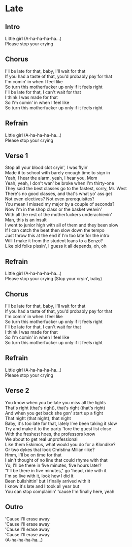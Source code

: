 # Late

## Intro

Little girl (A-ha-ha-ha-ha…)  
Please stop your crying  

## Chorus

I'll be late for that, baby, I'll wait for that  
If you had a taste of that, you'd probably pay for that  
I'm comin' in when I feel like  
So turn this motherfucker up only if it feels right  
I'll be late for that, I can't wait for that  
I think I was made for that  
So I'm comin' in when I feel like  
So turn this motherfucker up only if it feels right  

## Refrain

Little girl (A-ha-ha-ha-ha…)  
Please stop your crying  

## Verse 1

Stop all your blood clot cryin', I was flyin'  
Made it to school with barely enough time to sign in  
Yeah, I hear the alarm, yeah, I hear you, Mom  
Yeah, yeah, I don't wan' be broke when I'm thirty-one  
They said the best classes go to the fastest, sorry, Mr. West  
There's no good classes, and that's what yo' ass get  
Not even electives? Not even prerequisites?  
You mean I missed my major by a couple of seconds?  
Now I'm in the shop class or the basket weavin'  
With all the rest of the motherfuckers underachievin'  
Man, this is an insult  
I went to junior high with all of them and they been slow  
If I can catch the beat then slow down the tempo  
Just throw this at the end if I'm too late for the intro  
Will I make it from the student loans to a Benzo?  
Like old folks pissin', I guess it all depends, oh, oh  

## Refrain

Little girl (A-ha-ha-ha-ha…)  
Please stop your crying (Stop your cryin', baby)  

## Chorus

I'll be late for that, baby, I'll wait for that  
If you had a taste of that, you'd probably pay for that  
I'm comin' in when I feel like  
So turn this motherfucker up only if it feels right  
I'll be late for that, I can't wait for that  
I think I was made for that  
So I'm comin' in when I feel like  
So turn this motherfucker up only if it feels right  

## Refrain

Little girl (A-ha-ha-ha-ha…)  
Please stop your crying  

## Verse 2

You know when you be late you miss all the lights  
That's right (that's right), that's right (that's right)  
And when you get back she gon' start up a fight  
That night (that night), that night  
Baby, it's too late for that, lately I've been taking it slow  
Try and make it to the party 'fore the guest list close  
With the freshest hoes, the professors know  
We about to get real unprofessional  
Like them Eskimos, what would you do for a Klondike?  
Or two dykes that look Christina Milian-like?  
Hmm, I'll be on time for that  
I ain't thought of no line that could rhyme with that  
Yo, I'll be there in five minutes, five hours later?  
"I'll be there in five minutes," go 'head, ride with it  
I'm so live with it, look how I did it  
Been bullshittin' but I finally arrived with it  
I know it's late and I took all year but  
You can stop complainin' 'cause I'm finally here, yeah  

## Outro

'Cause I'll erase away  
'Cause I'll erase away  
'Cause I'll erase away  
'Cause I'll erase away  
(A-ha-ha-ha-ha…)
